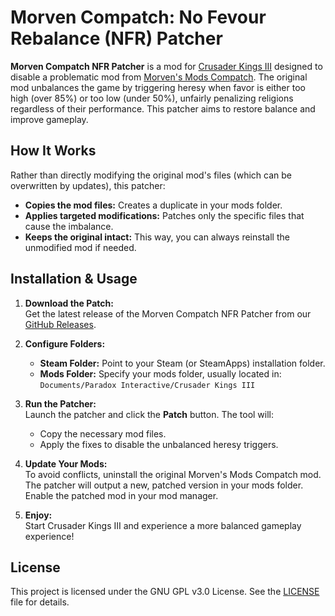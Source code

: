 # Morven Compatch: No Fevour Rebalance (NFR) Patcher

**Morven Compatch NFR Patcher** is a mod for [Crusader Kings III](https://store.steampowered.com/app/1158310/Crusader_Kings_III/) designed to disable a problematic mod from [Morven's Mods Compatch](https://steamcommunity.com/sharedfiles/filedetails/?id=3001489429). The original mod unbalances the game by triggering heresy when favor is either too high (over 85%) or too low (under 50%), unfairly penalizing religions regardless of their performance. This patcher aims to restore balance and improve gameplay.

## How It Works

Rather than directly modifying the original mod's files (which can be overwritten by updates), this patcher:
- **Copies the mod files:** Creates a duplicate in your mods folder.
- **Applies targeted modifications:** Patches only the specific files that cause the imbalance.
- **Keeps the original intact:** This way, you can always reinstall the unmodified mod if needed.

## Installation & Usage

1. **Download the Patch:**  
   Get the latest release of the Morven Compatch NFR Patcher from our [GitHub Releases](https://github.com/Tygrtraxx/Morven_Compatch_NFR_Patcher/releases).

2. **Configure Folders:**  
   - **Steam Folder:** Point to your Steam (or SteamApps) installation folder.
   - **Mods Folder:** Specify your mods folder, usually located in:  
     `Documents/Paradox Interactive/Crusader Kings III`

3. **Run the Patcher:**  
   Launch the patcher and click the **Patch** button. The tool will:
   - Copy the necessary mod files.
   - Apply the fixes to disable the unbalanced heresy triggers.

4. **Update Your Mods:**  
   To avoid conflicts, uninstall the original Morven's Mods Compatch mod. The patcher will output a new, patched version in your mods folder. Enable the patched mod in your mod manager.

5. **Enjoy:**  
   Start Crusader Kings III and experience a more balanced gameplay experience!

## License

This project is licensed under the GNU GPL v3.0 License. See the [LICENSE](LICENSE) file for details.
